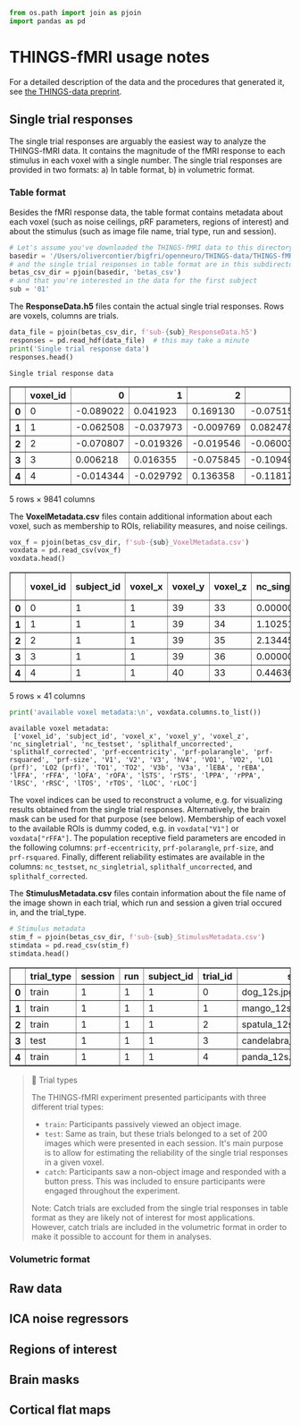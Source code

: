 ```python
from os.path import join as pjoin
import pandas as pd
```

# THINGS-fMRI usage notes

For a detailed description of the data and the procedures that generated it, see [the THINGS-data preprint](https://doi.org/10.1101/2022.07.22.501123).

## Single trial responses

The single trial responses are arguably the easiest way to analyze the THINGS-fMRI data. It contains the magnitude of the fMRI response to each stimulus in each voxel with a single number. The single trial responses are provided in two formats: a) In table format, b) in volumetric format.

### Table format

Besides the fMRI response data, the table format contains metadata about each voxel (such as noise ceilings, pRF parameters, regions of interest) and about the stimulus (such as image file name, trial type, run and session). 


```python
# Let's assume you've downloaded the THINGS-fMRI data to this directory
basedir = '/Users/olivercontier/bigfri/openneuro/THINGS-data/THINGS-fMRI/derivatives'
# and the single trial responses in table format are in this subdirectory
betas_csv_dir = pjoin(basedir, 'betas_csv')
# and that you're interested in the data for the first subject
sub = '01'
```

The **ResponseData.h5** files contain the actual single trial responses. Rows are voxels, columns are trials.


```python
data_file = pjoin(betas_csv_dir, f'sub-{sub}_ResponseData.h5')
responses = pd.read_hdf(data_file)  # this may take a minute
print('Single trial response data')
responses.head()
```

    Single trial response data





<div>
<style scoped>
    .dataframe tbody tr th:only-of-type {
        vertical-align: middle;
    }

    .dataframe tbody tr th {
        vertical-align: top;
    }

    .dataframe thead th {
        text-align: right;
    }
</style>
<table border="1" class="dataframe">
  <thead>
    <tr style="text-align: right;">
      <th></th>
      <th>voxel_id</th>
      <th>0</th>
      <th>1</th>
      <th>2</th>
      <th>3</th>
      <th>4</th>
      <th>5</th>
      <th>6</th>
      <th>7</th>
      <th>8</th>
      <th>...</th>
      <th>9830</th>
      <th>9831</th>
      <th>9832</th>
      <th>9833</th>
      <th>9834</th>
      <th>9835</th>
      <th>9836</th>
      <th>9837</th>
      <th>9838</th>
      <th>9839</th>
    </tr>
  </thead>
  <tbody>
    <tr>
      <th>0</th>
      <td>0</td>
      <td>-0.089022</td>
      <td>0.041923</td>
      <td>0.169130</td>
      <td>-0.075151</td>
      <td>0.015963</td>
      <td>-0.010098</td>
      <td>-0.012468</td>
      <td>0.084902</td>
      <td>0.091878</td>
      <td>...</td>
      <td>0.024178</td>
      <td>-0.029775</td>
      <td>0.099759</td>
      <td>0.006796</td>
      <td>-0.044169</td>
      <td>0.018878</td>
      <td>-0.057514</td>
      <td>0.055157</td>
      <td>-0.036201</td>
      <td>-0.068705</td>
    </tr>
    <tr>
      <th>1</th>
      <td>1</td>
      <td>-0.062508</td>
      <td>-0.037973</td>
      <td>-0.009769</td>
      <td>0.082478</td>
      <td>0.056631</td>
      <td>-0.015929</td>
      <td>-0.027017</td>
      <td>0.054912</td>
      <td>0.017544</td>
      <td>...</td>
      <td>-0.071025</td>
      <td>0.035286</td>
      <td>0.066276</td>
      <td>-0.092530</td>
      <td>-0.074624</td>
      <td>0.006528</td>
      <td>0.005477</td>
      <td>0.002302</td>
      <td>0.074685</td>
      <td>-0.096532</td>
    </tr>
    <tr>
      <th>2</th>
      <td>2</td>
      <td>-0.070807</td>
      <td>-0.019326</td>
      <td>-0.019546</td>
      <td>-0.060038</td>
      <td>-0.024878</td>
      <td>0.052750</td>
      <td>0.163108</td>
      <td>0.037861</td>
      <td>-0.073247</td>
      <td>...</td>
      <td>0.045679</td>
      <td>0.075059</td>
      <td>-0.020386</td>
      <td>-0.034966</td>
      <td>-0.027783</td>
      <td>0.011068</td>
      <td>-0.025219</td>
      <td>0.012350</td>
      <td>0.029529</td>
      <td>0.006157</td>
    </tr>
    <tr>
      <th>3</th>
      <td>3</td>
      <td>0.006218</td>
      <td>0.016355</td>
      <td>-0.075845</td>
      <td>-0.109495</td>
      <td>-0.007062</td>
      <td>0.144785</td>
      <td>0.086463</td>
      <td>-0.047257</td>
      <td>0.011348</td>
      <td>...</td>
      <td>-0.050225</td>
      <td>0.016627</td>
      <td>0.083943</td>
      <td>-0.038645</td>
      <td>-0.014257</td>
      <td>0.050435</td>
      <td>0.032841</td>
      <td>-0.036794</td>
      <td>-0.000256</td>
      <td>0.033482</td>
    </tr>
    <tr>
      <th>4</th>
      <td>4</td>
      <td>-0.014344</td>
      <td>-0.029792</td>
      <td>0.136358</td>
      <td>-0.118176</td>
      <td>0.007145</td>
      <td>0.036102</td>
      <td>0.036816</td>
      <td>0.015313</td>
      <td>0.035015</td>
      <td>...</td>
      <td>-0.104036</td>
      <td>-0.020143</td>
      <td>0.063932</td>
      <td>-0.080900</td>
      <td>0.010575</td>
      <td>-0.015148</td>
      <td>-0.085487</td>
      <td>0.118670</td>
      <td>0.073392</td>
      <td>-0.014972</td>
    </tr>
  </tbody>
</table>
<p>5 rows × 9841 columns</p>
</div>



The **VoxelMetadata.csv** files contain additional information about each voxel, such as membership to ROIs, reliability measures, and noise ceilings.


```python
vox_f = pjoin(betas_csv_dir, f'sub-{sub}_VoxelMetadata.csv')
voxdata = pd.read_csv(vox_f)
voxdata.head()
```




<div>
<style scoped>
    .dataframe tbody tr th:only-of-type {
        vertical-align: middle;
    }

    .dataframe tbody tr th {
        vertical-align: top;
    }

    .dataframe thead th {
        text-align: right;
    }
</style>
<table border="1" class="dataframe">
  <thead>
    <tr style="text-align: right;">
      <th></th>
      <th>voxel_id</th>
      <th>subject_id</th>
      <th>voxel_x</th>
      <th>voxel_y</th>
      <th>voxel_z</th>
      <th>nc_singletrial</th>
      <th>nc_testset</th>
      <th>splithalf_uncorrected</th>
      <th>splithalf_corrected</th>
      <th>prf-eccentricity</th>
      <th>...</th>
      <th>lSTS</th>
      <th>rSTS</th>
      <th>lPPA</th>
      <th>rPPA</th>
      <th>lRSC</th>
      <th>rRSC</th>
      <th>lTOS</th>
      <th>rTOS</th>
      <th>lLOC</th>
      <th>rLOC</th>
    </tr>
  </thead>
  <tbody>
    <tr>
      <th>0</th>
      <td>0</td>
      <td>1</td>
      <td>1</td>
      <td>39</td>
      <td>33</td>
      <td>0.000000</td>
      <td>0.000000</td>
      <td>-0.030530</td>
      <td>-0.062982</td>
      <td>0.000000</td>
      <td>...</td>
      <td>0</td>
      <td>0</td>
      <td>0</td>
      <td>0</td>
      <td>0</td>
      <td>0</td>
      <td>0</td>
      <td>0</td>
      <td>0</td>
      <td>0</td>
    </tr>
    <tr>
      <th>1</th>
      <td>1</td>
      <td>1</td>
      <td>1</td>
      <td>39</td>
      <td>34</td>
      <td>1.102513</td>
      <td>11.799193</td>
      <td>0.070108</td>
      <td>0.131029</td>
      <td>4.941197</td>
      <td>...</td>
      <td>0</td>
      <td>0</td>
      <td>0</td>
      <td>0</td>
      <td>0</td>
      <td>0</td>
      <td>0</td>
      <td>0</td>
      <td>0</td>
      <td>0</td>
    </tr>
    <tr>
      <th>2</th>
      <td>2</td>
      <td>1</td>
      <td>1</td>
      <td>39</td>
      <td>35</td>
      <td>2.134454</td>
      <td>20.743164</td>
      <td>0.121099</td>
      <td>0.216036</td>
      <td>11.064742</td>
      <td>...</td>
      <td>0</td>
      <td>0</td>
      <td>0</td>
      <td>0</td>
      <td>0</td>
      <td>0</td>
      <td>0</td>
      <td>0</td>
      <td>0</td>
      <td>0</td>
    </tr>
    <tr>
      <th>3</th>
      <td>3</td>
      <td>1</td>
      <td>1</td>
      <td>39</td>
      <td>36</td>
      <td>0.000000</td>
      <td>0.000000</td>
      <td>-0.040901</td>
      <td>-0.085290</td>
      <td>0.000000</td>
      <td>...</td>
      <td>0</td>
      <td>0</td>
      <td>0</td>
      <td>0</td>
      <td>0</td>
      <td>0</td>
      <td>0</td>
      <td>0</td>
      <td>0</td>
      <td>0</td>
    </tr>
    <tr>
      <th>4</th>
      <td>4</td>
      <td>1</td>
      <td>1</td>
      <td>40</td>
      <td>33</td>
      <td>0.446367</td>
      <td>5.105714</td>
      <td>0.034924</td>
      <td>0.067491</td>
      <td>0.000000</td>
      <td>...</td>
      <td>0</td>
      <td>0</td>
      <td>0</td>
      <td>0</td>
      <td>0</td>
      <td>0</td>
      <td>0</td>
      <td>0</td>
      <td>0</td>
      <td>0</td>
    </tr>
  </tbody>
</table>
<p>5 rows × 41 columns</p>
</div>




```python
print('available voxel metadata:\n', voxdata.columns.to_list())
```

    available voxel metadata:
     ['voxel_id', 'subject_id', 'voxel_x', 'voxel_y', 'voxel_z', 'nc_singletrial', 'nc_testset', 'splithalf_uncorrected', 'splithalf_corrected', 'prf-eccentricity', 'prf-polarangle', 'prf-rsquared', 'prf-size', 'V1', 'V2', 'V3', 'hV4', 'VO1', 'VO2', 'LO1 (prf)', 'LO2 (prf)', 'TO1', 'TO2', 'V3b', 'V3a', 'lEBA', 'rEBA', 'lFFA', 'rFFA', 'lOFA', 'rOFA', 'lSTS', 'rSTS', 'lPPA', 'rPPA', 'lRSC', 'rRSC', 'lTOS', 'rTOS', 'lLOC', 'rLOC']


The voxel indices can be used to reconstruct a volume, e.g. for visualizing results obtained from the single trial responses. Alternatively, the brain mask can be used for that purpose (see below). Membership of each voxel to the available ROIs is dummy coded, e.g. in `voxdata["V1"]` or `voxdata["rFFA"]`. The population receptive field parameters are encoded in the following columns: `prf-eccentricity`, `prf-polarangle`, `prf-size`, and `prf-rsquared`. Finally, different reliability estimates are available in the columns: `nc_testset`, `nc_singletrial`, `splithalf_uncorrected`, and `splithalf_corrected`.

The **StimulusMetadata.csv** files contain information about the file name of the image shown in each trial, which run and session a given trial occured in, and the trial_type. 


```python
# Stimulus metadata
stim_f = pjoin(betas_csv_dir, f'sub-{sub}_StimulusMetadata.csv')
stimdata = pd.read_csv(stim_f)
stimdata.head()
```




<div>
<style scoped>
    .dataframe tbody tr th:only-of-type {
        vertical-align: middle;
    }

    .dataframe tbody tr th {
        vertical-align: top;
    }

    .dataframe thead th {
        text-align: right;
    }
</style>
<table border="1" class="dataframe">
  <thead>
    <tr style="text-align: right;">
      <th></th>
      <th>trial_type</th>
      <th>session</th>
      <th>run</th>
      <th>subject_id</th>
      <th>trial_id</th>
      <th>stimulus</th>
    </tr>
  </thead>
  <tbody>
    <tr>
      <th>0</th>
      <td>train</td>
      <td>1</td>
      <td>1</td>
      <td>1</td>
      <td>0</td>
      <td>dog_12s.jpg</td>
    </tr>
    <tr>
      <th>1</th>
      <td>train</td>
      <td>1</td>
      <td>1</td>
      <td>1</td>
      <td>1</td>
      <td>mango_12s.jpg</td>
    </tr>
    <tr>
      <th>2</th>
      <td>train</td>
      <td>1</td>
      <td>1</td>
      <td>1</td>
      <td>2</td>
      <td>spatula_12s.jpg</td>
    </tr>
    <tr>
      <th>3</th>
      <td>test</td>
      <td>1</td>
      <td>1</td>
      <td>1</td>
      <td>3</td>
      <td>candelabra_14s.jpg</td>
    </tr>
    <tr>
      <th>4</th>
      <td>train</td>
      <td>1</td>
      <td>1</td>
      <td>1</td>
      <td>4</td>
      <td>panda_12s.jpg</td>
    </tr>
  </tbody>
</table>
</div>



> 🚨 Trial types
>
> The THINGS-fMRI experiment presented participants with three different trial types:
> - `train`: Participants passively viewed an object image.
> - `test`: Same as train, but these trials belonged to a set of 200 images which were presented in each session. It's main purpose is to allow for estimating the reliability of the single trial responses in a given voxel.
> - `catch`: Participants saw a non-object image and responded with a button press. This was included to ensure participants were engaged throughout the experiment.
>
> Note: Catch trials are excluded from the single trial responses in table format as they are likely not of interest for most applications. However, catch trials are included in the volumetric format in order to make it possible to account for them in analyses.

### Volumetric format

## Raw data

## ICA noise regressors

## Regions of interest

## Brain masks

## Cortical flat maps


```python

```
